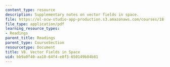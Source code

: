 ```yaml
---
content_type: resource
description: Supplementary notes on vector fields in space.
file: https://ol-ocw-studio-app-production.s3.amazonaws.com/courses/18-02-multivariable-calculus-fall-2007/bb9a0f40aa1064f4e8f3650149b84b81_vector_fields.pdf
file_type: application/pdf
learning_resource_types:
- Readings
parent_title: Readings
parent_type: CourseSection
resourcetype: Document
title: V8. Vector Fields in Space
uid: bb9a0f40-aa10-64f4-e8f3-650149b84b81
---
```

